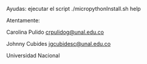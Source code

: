 Ayudas: ejecutar el script
./micropythonInstall.sh help

Atentamente:

Carolina Pulido crpulidog@unal.edu.co

Johnny Cubides  jgcubidesc@unal.edu.co

Universidad Nacional


